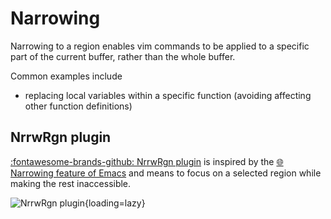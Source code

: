 # Narrowing

Narrowing to a region enables vim commands to be applied to a specific part of the current buffer, rather than the whole buffer.

Common examples include
- replacing local variables within a specific function (avoiding affecting other function definitions)

## NrrwRgn plugin

[:fontawesome-brands-github: NrrwRgn plugin](https://github.com/chrisbra/NrrwRgn) is inspired by the [:globe_with_meridians: Narrowing feature of Emacs](http://www.emacswiki.org/emacs/Narrowing)
and means to focus on a selected region while making the rest inaccessible.


![NrrwRgn plugin](https://github.com/chrisbra/NrrwRgn/raw/master/screencast.gif){loading=lazy}

<!--
`SPC n r` opens a select region in a new split window.  The original buffer is protected from changes.

`:w` to write changes in the narrowed window to the original buffer


## Commands

`:NR`  - Open the selected region in a new narrowed window
`:NW`  - Open the current visual window in a new narrowed window
`:WR`  - (In the narrowed window) write the changes back to the original buffer.
`:NRV` - Open the narrowed window for the region that was last visually selected.
`:NUD` - (In a unified diff) open the selected diff in 2 Narrowed windows
`:NRP` - Mark a region for a Multi narrowed window
`:NRM` - Create a new Multi narrowed window (after :NRP) - experimental!
`:NRS` - Enable Syncing the buffer content back (default on)
`:NRN` - Disable Syncing the buffer content back
`:NRL` - Reselect the last selected region and open it again in a narrowed window

Appending `!` to most commands opens the narrowed part in the current window instead of a new window.

> `:WR!` closes the narrowed window in addition to writing to the original buffer.


## Documentation

`:help NarrowRegion` to view the documetation on the NrrwRgn plug use


### Attention

`:NRM` is described as experimental by the project readme.

-->
